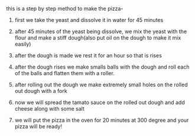 this is a step by step method to make the pizza-

1. first we take the yeast and dissolve it in water for 45 minutes 

2. after 45 minutes of the yeast being dissolve, we mix the yeast with the flour and make a stiff dough(also put oil on the dough to make it mix easily)
3. after the dough is made we rest it for an hour so that is rises

4. after the dough rises we make smalls balls with the dough and roll each of the balls and flatten them with a roller.

5. after rolling out the dough we make extremely small holes on the rolled out dough with a fork

6. now we will spread the tamato sauce on the rolled out dough and add cheese along with some salt

7. we will put the pizza in the oven for 20 minutes at 300 degree and your pizza will be ready!